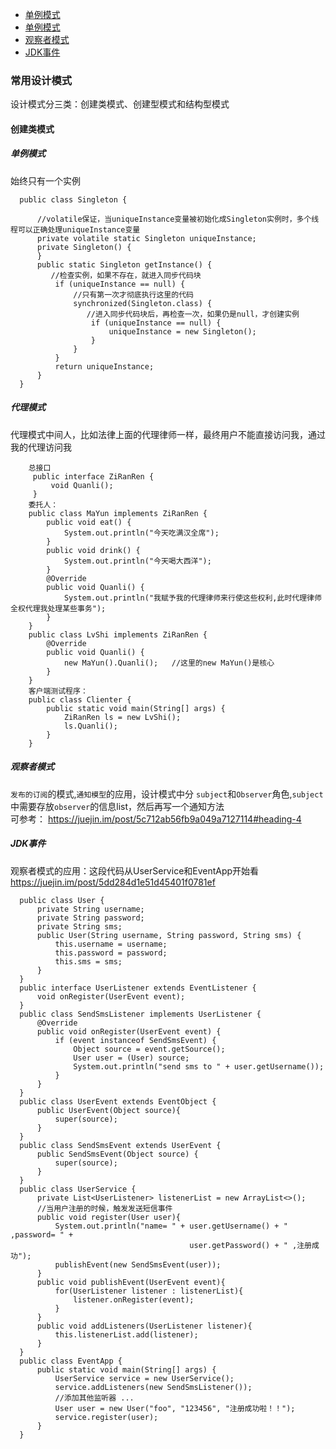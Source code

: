 - [单例模式](#单例模式)
- [单例模式](#代理模式)
- [观察者模式](#观察者模式)
- [JDK事件](#JDK事件)

### 常用设计模式
设计模式分三类：创建类模式、创建型模式和结构型模式  
#### 创建类模式
##### 单例模式      
始终只有一个实例

      public class Singleton {

          //volatile保证，当uniqueInstance变量被初始化成Singleton实例时，多个线程可以正确处理uniqueInstance变量
          private volatile static Singleton uniqueInstance;
          private Singleton() {
          }
          public static Singleton getInstance() {
             //检查实例，如果不存在，就进入同步代码块
              if (uniqueInstance == null) {
                  //只有第一次才彻底执行这里的代码
                  synchronized(Singleton.class) {
                     //进入同步代码块后，再检查一次，如果仍是null，才创建实例
                      if (uniqueInstance == null) {
                          uniqueInstance = new Singleton();
                      }
                  }
              }
              return uniqueInstance;
          }
      }
##### 代理模式  
代理模式中间人，比如法律上面的代理律师一样，最终用户不能直接访问我，通过我的代理访问我
```
    总接口
     public interface ZiRanRen {
         void Quanli();
     }
    委托人：
    public class MaYun implements ZiRanRen {
        public void eat() {
            System.out.println("今天吃满汉全席");
        }
        public void drink() {
            System.out.println("今天喝大西洋");
        }
        @Override
        public void Quanli() {
            System.out.println("我赋予我的代理律师来行使这些权利,此时代理律师全权代理我处理某些事务");
        }
    }
    public class LvShi implements ZiRanRen {
        @Override
        public void Quanli() {
            new MaYun().Quanli();   //这里的new MaYun()是核心
        }
    }
    客户端测试程序：
    public class Clienter {
        public static void main(String[] args) {
            ZiRanRen ls = new LvShi();
            ls.Quanli();
        }
    }
```

##### 观察者模式

`发布的订阅`的模式,`通知模型`的应用，设计模式中分 `subject`和`Observer`角色,`subject`中需要存放`observer`的信息list，然后再写一个通知方法  
可参考： https://juejin.im/post/5c712ab56fb9a049a7127114#heading-4

##### JDK事件
观察者模式的应用：这段代码从UserService和EventApp开始看 https://juejin.im/post/5dd284d1e51d45401f0781ef

      public class User {
          private String username;
          private String password;
          private String sms;
          public User(String username, String password, String sms) {
              this.username = username;
              this.password = password;
              this.sms = sms;
          }  
      }
      public interface UserListener extends EventListener {
          void onRegister(UserEvent event);
      }
      public class SendSmsListener implements UserListener {
          @Override
          public void onRegister(UserEvent event) {
              if (event instanceof SendSmsEvent) {
                  Object source = event.getSource();
                  User user = (User) source;
                  System.out.println("send sms to " + user.getUsername());
              }
          }
      }
      public class UserEvent extends EventObject {
          public UserEvent(Object source){
              super(source);
          }
      }
      public class SendSmsEvent extends UserEvent {
          public SendSmsEvent(Object source) {
              super(source);
          }
      }
      public class UserService {
          private List<UserListener> listenerList = new ArrayList<>();
          //当用户注册的时候，触发发送短信事件
          public void register(User user){
              System.out.println("name= " + user.getUsername() + " ,password= " + 
                                            user.getPassword() + " ,注册成功");
              publishEvent(new SendSmsEvent(user));
          }
          public void publishEvent(UserEvent event){
              for(UserListener listener : listenerList){
                  listener.onRegister(event);
              }
          }
          public void addListeners(UserListener listener){
              this.listenerList.add(listener);
          }
      }
      public class EventApp {
          public static void main(String[] args) {
              UserService service = new UserService();
              service.addListeners(new SendSmsListener());
              //添加其他监听器 ...
              User user = new User("foo", "123456", "注册成功啦！！");
              service.register(user);
          }
      }



